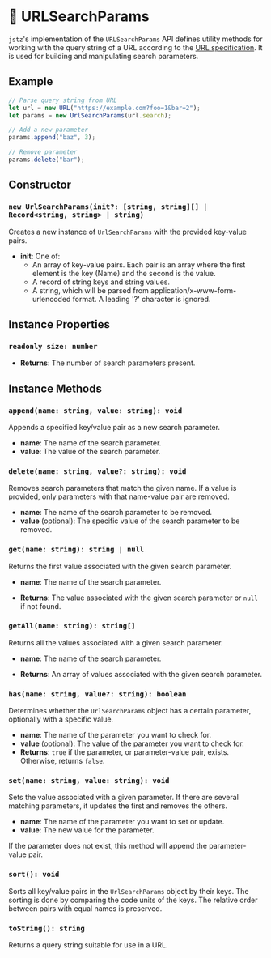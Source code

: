# 🔗 URLSearchParams

`jstz`'s implementation of the `URLSearchParams` API defines utility methods for working with the query string of a URL according to the [URL specification](https://url.spec.whatwg.org/#urlsearchparams). It is used for building and manipulating search parameters.

## Example

```typescript
// Parse query string from URL
let url = new URL("https://example.com?foo=1&bar=2");
let params = new UrlSearchParams(url.search);

// Add a new parameter
params.append("baz", 3);

// Remove parameter
params.delete("bar");
```

## Constructor

### `new UrlSearchParams(init?: [string, string][] | Record<string, string> | string)`

Creates a new instance of `UrlSearchParams` with the provided key-value pairs.

- **init**:
  One of:
  - An array of key-value pairs. Each pair is an array where the first element is the key (Name) and the second is the value.
  - A record of string keys and string values.
  - A string, which will be parsed from application/x-www-form-urlencoded format. A leading '?' character is ignored.

## Instance Properties

### `readonly size: number`

- **Returns**: The number of search parameters present.

## Instance Methods

### `append(name: string, value: string): void`

Appends a specified key/value pair as a new search parameter.

- **name**: The name of the search parameter.
- **value**: The value of the search parameter.

### `delete(name: string, value?: string): void`

Removes search parameters that match the given name. If a value is provided, only parameters with that name-value pair are removed.

- **name**: The name of the search parameter to be removed.
- **value** (optional): The specific value of the search parameter to be removed.

### `get(name: string): string | null`

Returns the first value associated with the given search parameter.

- **name**: The name of the search parameter.

- **Returns**: The value associated with the given search parameter or `null` if not found.

### `getAll(name: string): string[]`

Returns all the values associated with a given search parameter.

- **name**: The name of the search parameter.

- **Returns**: An array of values associated with the given search parameter.

### `has(name: string, value?: string): boolean`

Determines whether the `UrlSearchParams` object has a certain parameter, optionally with a specific value.

- **name**: The name of the parameter you want to check for.
- **value** (optional): The value of the parameter you want to check for.
- **Returns**: `true` if the parameter, or parameter-value pair, exists. Otherwise, returns `false`.

### `set(name: string, value: string): void`

Sets the value associated with a given parameter. If there are several matching parameters, it updates the first and removes the others.

- **name**: The name of the parameter you want to set or update.
- **value**: The new value for the parameter.

If the parameter does not exist, this method will append the parameter-value pair.

### `sort(): void`

Sorts all key/value pairs in the `UrlSearchParams` object by their keys. The sorting is done by comparing the code units of the keys. The relative order between pairs with equal names is preserved.

### `toString(): string`

Returns a query string suitable for use in a URL.
